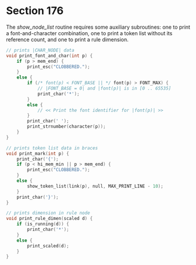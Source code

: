 # Section 176

The *show_node_list* routine requires some auxiliary subroutines:
one to print a font-and-character combination, one to print a token list without its reference count, and one to print a rule dimension.

```c io/display_boxes.c
// prints |CHAR_NODE| data
void print_font_and_char(int p) {
    if (p > mem_end) {
        print_esc("CLOBBERED.");
    }
    else {
        if (/* font(p) < FONT_BASE || */ font(p) > FONT_MAX) {
            // |FONT_BASE = 0| and |font(p)| is in [0 .. 65535]
            print_char('*');
        }
        else {
            // << Print the font identifier for |font(p)| >>
        }
        print_char(' ');
        print_strnumber(character(p));
    }
}

// prints token list data in braces
void print_mark(int p) {
    print_char('{');
    if (p < hi_mem_min || p > mem_end) {
        print_esc("CLOBBERED.");
    }
    else {
        show_token_list(link(p), null, MAX_PRINT_LINE - 10);
    }
    print_char('}');
}

// prints dimension in rule node
void print_rule_dimen(scaled d) {
    if (is_running(d)) {
        print_char('*');
    }
    else {
        print_scaled(d);
    }
}
```
